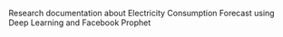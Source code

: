 Research documentation about Electricity Consumption Forecast using Deep Learning and Facebook Prophet
